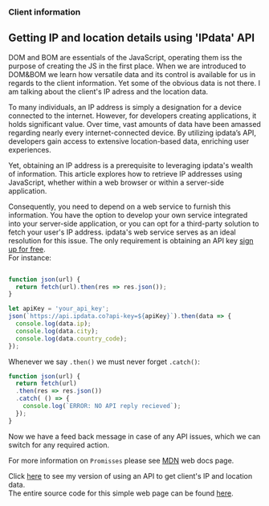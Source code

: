### Client information

## Getting IP and location details using 'IPdata' API

DOM and BOM are essentials of the JavaScript, operating them iss the purpose of 
creating the JS in the first place. When we are introduced to DOM&BOM we 
learn how versatile data and its control is available for us in regards to
the client information. Yet some of the obvious data is not there. I am talking
about the client's IP adress and the location data.

To many individuals, an IP address is simply a designation for a device connected to the internet. However, for developers creating applications, it holds significant value. Over time, vast amounts of data have been amassed regarding nearly every internet-connected device. By utilizing ipdata’s API, developers gain access to extensive location-based data, enriching user experiences.

Yet, obtaining an IP address is a prerequisite to leveraging ipdata's wealth of information. This article explores how to retrieve IP addresses using JavaScript, whether within a web browser or within a server-side application.


Consequently, you need to depend on a web service to furnish this information. You have the option to develop your own service integrated into your server-side application, or you can opt for a third-party solution to fetch your user's IP address. ipdata's web service serves as an ideal resolution for this issue. The only requirement is obtaining an API key [sign up for free](https://dashboard.ipdata.co/sign-up.html). <br>
For instance:

```javascript

function json(url) {
  return fetch(url).then(res => res.json());
}

let apiKey = 'your_api_key'; 
json(`https://api.ipdata.co?api-key=${apiKey}`).then(data => {
  console.log(data.ip);
  console.log(data.city);
  console.log(data.country_code);
});

```

Whenever we say ```.then()``` we must never forget ```.catch()```:

```javascript
function json(url) {
  return fetch(url)
  .then(res => res.json())
  .catch( () => {
    console.log(`ERROR: NO API reply recieved`);
  });
}

```
Now we have a feed back message in case of any API issues, which we can switch for any required action.

For more information on ```Promisses``` please see [MDN](https://developer.mozilla.org/en-US/docs/Web/JavaScript/Reference/Global_Objects/Promise) web docs page.

Click [here](https://y-fedorenko.github.io/client-info/) to see my version of using an API to get client's IP and location data.<br>
The entire source code for this simple web page can be found [here](https://github.com/y-fedorenko/client-info/blob/main/src/scripts/script.js).